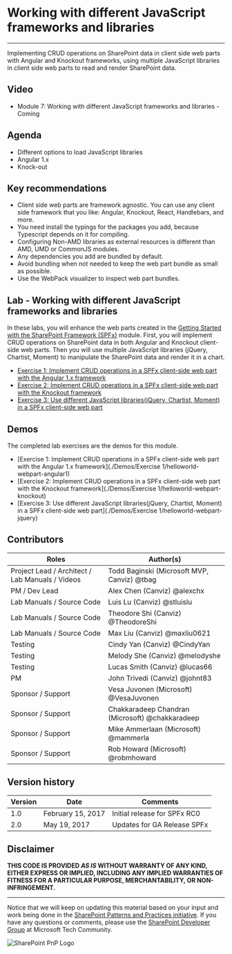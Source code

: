 # Working with different JavaScript frameworks and libraries #

----------

Implementing CRUD operations on SharePoint data in client side web parts with Angular and Knockout frameworks, using multiple JavaScript libraries in client side web parts to read and render  SharePoint data. 

## Video ##
- Module 7: Working with different JavaScript frameworks and libraries - Coming

## Agenda ##
- Different options to load JavaScript libraries
- Angular 1.x
- Knock-out

## Key recommendations ##
- Client side web parts are framework agnostic. You can use any client side framework that you like: Angular, Knockout, React, Handlebars, and more.
- You need install the typings for the packages you add, because Typescript depends on it for compiling.
- Configuring Non-AMD libraries as external resources is different than AMD, UMD or CommonJS modules.
- Any dependencies you add are bundled by default.
- Avoid bundling when not needed to keep the web part bundle as small as possible.
- Use the WebPack visualizer to inspect web part bundles.

## Lab - Working with different JavaScript frameworks and libraries ##
In these labs, you will enhance the web parts created in the [Getting Started with the SharePoint Framework (SPFx)](../Module-1/Lab.md) module.  First, you will implement CRUD operations on SharePoint data in both Angular and Knockout client-side web parts.  Then you will use multiple JavaScript libraries (jQuery, Chartist, Moment) to manipulate the SharePoint data and render it in a chart.

- [Exercise 1: Implement CRUD operations in a SPFx client-side web part with the Angular 1.x framework](./Lab.md#exercise-1-implement-crud-operations-in-a-spfx-client-side-web-part-with-the-angular-1-x-framework)
- [Exercise 2: Implement CRUD operations in a SPFx client-side web part with the Knockout framework](./Lab.md#exercise-2-implement-crud-operations-in-a-spfx-client-side-web-part-with-the-knockout-framework)
- [Exercise 3: Use different JavaScript libraries(jQuery, Chartist, Moment) in a SPFx client-side web part](./Lab.md#exercise-3-use-different-javascript-libraries-jquery-chartist-moment-in-a-spfx-client-side-web-part)

## Demos ##
The completed lab exercises are the demos for this module. 

- [Exercise 1: Implement CRUD operations in a SPFx client-side web part with the Angular 1.x framework](./Demos/Exercise 1/helloworld-webpart-angular1)
- [Exercise 2: Implement CRUD operations in a SPFx client-side web part with the Knockout framework](./Demos/Exercise 1/helloworld-webpart-knockout)
- [Exercise 3: Use different JavaScript libraries(jQuery, Chartist, Moment) in a SPFx client-side web part](./Demos/Exercise 1/helloworld-webpart-jquery)

## Contributors ##
| Roles                                    			| Author(s)                                			|
| -------------------------------------------------	| ------------------------------------------------- |
| Project Lead / Architect / Lab Manuals / Videos   | Todd Baginski (Microsoft MVP, Canviz) @tbag		|
| PM / Dev Lead                            			| Alex Chen (Canviz) @alexchx  						|
| Lab Manuals / Source Code                			| Luis Lu (Canviz) @stluislu   						|
| Lab Manuals / Source Code                			| Theodore Shi (Canviz) @TheodoreShi				|
| Lab Manuals / Source Code                			| Max Liu (Canviz) @maxliu0621 						|
| Testing                                  			| Cindy Yan (Canviz) @CindyYan     					|
| Testing                                  			| Melody She (Canviz) @melodyshe   					|
| Testing                                  			| Lucas Smith (Canviz) @lucas66   					|
| PM                                       			| John Trivedi (Canviz) @johnt83      				|
| Sponsor / Support                        			| Vesa Juvonen (Microsoft) @VesaJuvonen   			|
| Sponsor / Support                        			| Chakkaradeep Chandran (Microsoft) @chakkaradeep   |
| Sponsor / Support                        			| Mike Ammerlaan (Microsoft) @mammerla         		|
| Sponsor / Support                        			| Rob Howard (Microsoft) @robmhoward      			|

## Version history ##

| Version | Date          		| Comments                     |
| ------- | ------------------- | ---------------------------- |
| 1.0     | February 15, 2017 	| Initial release for SPFx RC0 |
| 2.0     | May 19, 2017 	| Updates for GA Release SPFx |

## Disclaimer ##
**THIS CODE IS PROVIDED *AS IS* WITHOUT WARRANTY OF ANY KIND, EITHER EXPRESS OR IMPLIED, INCLUDING ANY IMPLIED WARRANTIES OF FITNESS FOR A PARTICULAR PURPOSE, MERCHANTABILITY, OR NON-INFRINGEMENT.**

----------

Notice that we will keep on updating this material based on your input and work being done in the [SharePoint Patterns and Practices initiative](http://aka.ms/sppnp). If you have any questions or comments, please use the [SharePoint Developer Group](http://aka.ms/sppnp-community) at Microsoft Tech Community.

![SharePoint PnP Logo](https://devofficecdn.azureedge.net/media/Default/PnP/sppnp.png)
